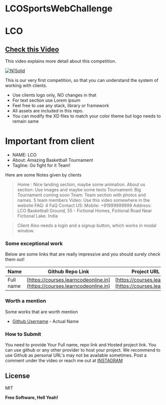 # LCOSportsWebChallenge
# LCO 
## [Check this Video](https://youtu.be/hqvGOPB0KmQ)

This video explains more detail about this competition.

[![N|Solid](https://cdn.provesrc.com/icon.gif)](https://courses.learncodeonline.in)



This is our very first competition, so that you can understand the system of working with clients.

  - Use clients logo only, NO changes in that
  - For text section use Lorem ipsum
  - Feel free to use any stack, library or framework
  - All assets are included in this repo. 
  - You can modify the XD files to match your color theme but logo needs to remain same

# Important from client

  - NAME: LCO
  - About: Amazing Basketball Tournament
  - Tagline: Go fight for it Team!



Here are some Notes given by clients

> Home : Nice landing section, maybe some animation.
> About us section: Use images and maybe some texts
> Tournament: Big Tournament coming soon
> Team: Team section with photos and names. 5 team members
> Video: Use this video somewhere in the website
> FAQ: 4 FaQ
> Contact US: Mobile: +91999999999
> Address: LCO Basketball Ground,
> 55 - Fictional Homes, Fictional Road
> Near Fictional Lake. 
> India

> Client Also needs a login and a signup button, which works in modal window.




### Some exceptional work

Below are some links that are really impressive and you should surely check them out!

| Name | Github Repo Link | Project URL (Hosted)|
| ------ | ------ | ------------- |
| Full name | [https://courses.learncodeonline.in](https://courses.learncodeonline.in)  | [https://courses.learncodeonline.in](https://courses.learncodeonline.in) 



### Worth a mention
Some works that are worth mention


* [Github Username](https://courses.learncodeonline.in) - Actual Name

### How to Submit 
You need to provide Your Full name, repo link and Hosted project link. You can use github or any other provider to host your project. We recommend to use Github as personal URL's may not be available sometimes.
Post a comment under the video 
or reach me out at [INSTAGRAM](https://instagram.com/hiteshChoudharyOfficial)



License
----

MIT


**Free Software, Hell Yeah!**

  
